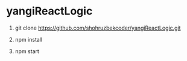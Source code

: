 # yangiReactLogic


1. git clone https://github.com/shohruzbekcoder/yangiReactLogic.git

2. npm install

3. npm start
